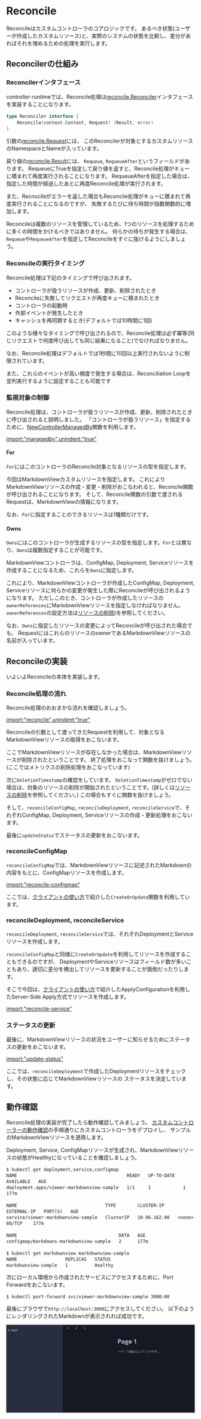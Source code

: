 # Reconcile

Reconcileはカスタムコントローラのコアロジックです。
あるべき状態(ユーザーが作成したカスタムリソース)と、実際のシステムの状態を比較し、差分があればそれを埋めるための処理を実行します。

## Reconcilerの仕組み

### Reconcilerインタフェース

controller-runtimeでは、Reconcile処理は[reconcile.Reconciler](https://pkg.go.dev/sigs.k8s.io/controller-runtime/pkg/reconcile?tab=doc#Reconciler)インタフェースを実装することになります。

```go
type Reconciler interface {
	Reconcile(context.Context, Request) (Result, error)
}
```

引数の[reconcile.Request](https://pkg.go.dev/sigs.k8s.io/controller-runtime/pkg/reconcile?tab=doc#Request)には、
このReconcilerが対象とするカスタムリソースのNamespaceとNameが入っています。

戻り値の[reconcile.Result](https://pkg.go.dev/sigs.k8s.io/controller-runtime/pkg/reconcile?tab=doc#Result)には、
`Requeue`, `RequeueAfter`というフィールドがあります。
RequeueにTrueを指定して戻り値を返すと、Reconcile処理がキューに積まれて再度実行されることになります。
RequeueAfterを指定した場合は、指定した時間が経過したあとに再度Reconcile処理が実行されます。

また、Recnocileがエラーを返した場合もReconcile処理がキューに積まれて再度実行されることになるのですが、
失敗するたびに待ち時間が指数関数的に増加します。

Reconcileは複数のリソースを管理しているため、1つのリソースを処理するために多くの時間をかけるべきではありません。
何らかの待ちが発生する場合は、`Requeue`や`RequeueAfter`を指定してReconcileをすぐに抜けるようにしましょう。

### Reconcileの実行タイミング

Reconcile処理は下記のタイミングで呼び出されます。

* コントローラが扱うリソースが作成、更新、削除されたとき
* Reconcileに失敗してリクエストが再度キューに積まれたとき
* コントローラの起動時
* 外部イベントが発生したとき
* キャッシュを再同期するとき(デフォルトでは10時間に1回)

このような様々なタイミングで呼び出されるので、Reconcile処理は必ず冪等(同じリクエストで何度呼び出しても同じ結果になること)でなければなりません。

なお、Reconcile処理はデフォルトでは1秒間に10回以上実行されないように制限されています。

また、これらのイベントが高い頻度で発生する場合は、Reconciliation Loopを並列実行するように設定することも可能です

### 監視対象の制御

Reconcile処理は、コントローラが扱うリソースが作成、更新、削除されたときに呼び出されると説明しました。
「コントローラが扱うリソース」を指定するために、[NewControllerManagedBy](https://pkg.go.dev/sigs.k8s.io/controller-runtime/pkg/builder#ControllerManagedBy)関数を利用します。

[import:"managedby",unindent:"true"](../../codes/markdown-view/controllers/markdownview_controller.go)

#### For

`For`にはこのコントローラのReconcile対象となるリソースの型を指定します。

今回はMarkdownViewカスタムリソースを指定します。
これによりMarkdownViewリソースの作成・変更・削除がおこなわれると、Reconcile関数が呼び出されることになります。
そして、Reconcile関数の引数で渡されるRequestは、MarkdownViewの情報になります。

なお、`For`に指定することのできるリソースは1種類だけです。

#### Owns

`Owns`にはこのコントローラが生成するリソースの型を指定します。`For`とは異なり、`Owns`は複数指定することが可能です。

MarkdownViewコントローラは、ConfigMap, Deployment, Serviceリソースを作成することになるため、これらを`Owns`に指定します。

これにより、MarkdownViewコントローラが作成したConfigMap, Deployment, Serviceリソースに何らかの変更が発生した際にReconcileが呼び出されるようになります。
ただしこのとき、コントローラが作成したリソースの`ownerReferences`にMarkdownViewリソースを指定しなければなりません。
`ownerReferences`の設定方法は[リソースの削除](./deletion.md))を参照してください。

なお、`Owns`に指定したリソースの変更によってReconcileが呼び出された場合でも、
RequestにはこれらのリソースのownerであるMarkdownViewリソースの名前が入っています。

## Reconcileの実装

いよいよReconcileの本体を実装します。

### Reconcile処理の流れ

Reconcile処理のおおまかな流れを確認しましょう。

[import:"reconcile",unindent:"true"](../../codes/markdown-view/controllers/markdownview_controller.go)

Reconcileの引数として渡ってきたRequestを利用して、対象となるMarkdownViewリソースの取得をおこないます。

ここでMarkdownViewリソースが存在しなかった場合は、MarkdownViewリソースが削除されたということです。
終了処理をおこなって関数を抜けましょう。(ここではメトリクスの削除処理をおこなっています)

次に`DeletionTimestamp`の確認をしています。
`DeletionTimestamp`がゼロでない場合は、対象のリソースの削除が開始されたということです。(詳しくは[リソースの削除](./deletion.md)を参照してください。)
この場合もすぐに関数を抜けましょう。

そして、`reconcileConfigMap`, `reconcileDeployment`, `reconcileService`で、それぞれConfigMap, Deployment, Serviceリソースの作成・更新処理をおこないます。

最後に`updateStatus`でステータスの更新をおこないます。

### reconcileConfigMap

`reconcileConfigMap`では、MarkdownViewリソースに記述されたMarkdownの内容をもとに、ConfigMapリソースを作成します。

[import:"reconcile-configmap"](../../codes/markdown-view/controllers/markdownview_controller.go)

ここでは、[クライアントの使い方](./client.md)で紹介した`CreateOrUpdate`関数を利用しています。

### reconcileDeployment, reconcileService

`reconcileDeployment`, `reconcileService`では、それぞれDeploymentとServiceリソースを作成します。

`reconcileConfigMap`と同様に`CreateOrUpdate`を利用してリソースを作成することもできるのですが、
DeploymentやServiceリソースはフィールド数が多いこともあり、適切に差分を検出してリソースを更新することが面倒だったりします。

そこで今回は、[クライアントの使い方](./client.md)で紹介したApplyConfigurationを利用したServer-Side Apply方式でリソースを作成します。

[import:"reconcile-service"](../../codes/markdown-view/controllers/markdownview_controller.go)

### ステータスの更新

最後に、MarkdownViewリソースの状況をユーザーに知らせるためにステータスの更新をおこないます。

[import:"update-status"](../../codes/markdown-view/controllers/markdownview_controller.go)

ここでは、`reconcileDeployment`で作成したDeploymentリソースをチェックし、その状態に応じてMarkdownViewリソースの
ステータスを決定しています。

## 動作確認

Reconcile処理の実装が完了したら動作確認してみましょう。
[カスタムコントローラーの動作確認](../kubebuilder/kind.md)の手順通りにカスタムコントローラをデプロイし、
サンプルのMarkdownViewリソースを適用します。

Deployment, Service, ConfigMapリソースが生成され、MarkdownViewリソースの状態がHealthyになっていることを確認しましょう。

```
$ kubectl get deployment,service,configmap
NAME                                         READY   UP-TO-DATE   AVAILABLE   AGE
deployment.apps/viewer-markdownview-sample   1/1     1            1           177m

NAME                                 TYPE        CLUSTER-IP     EXTERNAL-IP   PORT(S)   AGE
service/viewer-markdownview-sample   ClusterIP   10.96.162.90   <none>        80/TCP    177m

NAME                                      DATA   AGE
configmap/markdowns-markdownview-sample   2      177m

$ kubectl get markdownview markdownview-sample
NAME                  REPLICAS   STATUS
markdownview-sample   1          Healthy
```

次にローカル環境から作成されたサービスにアクセスするために、Port Forwardをおこないます。

```
$ kubectl port-forward svc/viewer-markdownview-sample 3000:80
```

最後にブラウザで`http://localhost:3000`にアクセスしてください。
以下のようにレンダリングされたMarkdownが表示されれば成功です。

![index](./img/mdbook.png)
